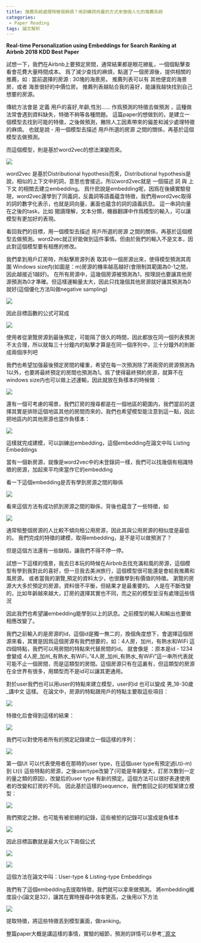 ```yaml
---
title: 推薦系統處理特徵很麻煩？用訓練詞向量的方式來做個人化的推薦系統
categories:
 - Paper Reading
tags: 論文解析
---
```


**Real-time Personalization using Embeddings for Search Ranking at Airbnb**
**2018 KDD Best Paper**

試想一下，我們在Airbnb上要預定房間，通常結果都是眼花繚亂，一個個點擊查看會花費大量時間成本。
爲了減少查找的麻煩，點選了一個房源後，提供相關的推薦，如 :
當前選擇的房源 : 30塊的海景房。
推薦列表可以有 其他便宜的海景房，或者 海景很好的中價位房。
推薦列表越貼合我的喜好，能讓我越快找到自己想要的房源。


傳統方法會是 定義 用戶的喜好,年齡,性別…… 作爲預測的特徵去做預測 ，這種做法常會遇到資料缺失，特徵不夠等各種問題。
這篇paper的想做到的，是建立一個模型去找到可能的特徵，之後做預測，撇除人工因素帶來的偏差和減少處理特徵的麻煩。
也就是說 - 用一個模型去描述 用戶所選的房源 之間的關係，再基於這個模型去做預測。

而這個模型，則是基於word2vec的想法演變而來。

![](https://raw.githubusercontent.com/voidful/voidful_blog/master/assets/post_src/pn_rtpuefsraa/img1)  


word2vec 是基於Distributional hypothesis而來，Distributional hypothesis是說，相似的上下文中的詞，意思也會接近。所以word2vec就是 一個描述 詞 與 上下文 的相關去建立embedding。
爲什麽說是embedding呢，因爲在後續實驗發現，word2vec還學到了同義詞，反義詞等語義蘊含特徵，我們用word2vec取得的詞的數字化表示，也就是詞向量，裏面也蘊含的詞的語義訊息。
這一串詞向量在之後的task，比如 閱讀理解，文本分類，機器翻譯中作爲模型的輸入，可以讓模型有更加好的表現。

看回我們的目標，用一個模型去描述 用戶所選的房源 之間的關係，再基於這個模型去做預測。word2vec就正好能做到這件事情。但由於我們的輸入不是文本，因此對這個模型要有相應的修改。

我們拿到用戶訂房時，所點擊房源列表
取其中一個房源出來，使得模型預測其周圍 Windows size内(如圖是：m)房源的機率越高越好(會限制其範圍為0-1之間，因此越接近1越好)。
在所有房源中，這幾個房源被預測為1，按理説也要讓其他房源預測為0才準確。但這樣運輸量太大，因此只找幾個其他房源就好讓其預測為0就好(這個優化方法叫做negative sampling)

![](https://raw.githubusercontent.com/voidful/voidful_blog/master/assets/post_src/pn_rtpuefsraa/img2)  

因此目標函數的公式可寫成

![](https://raw.githubusercontent.com/voidful/voidful_blog/master/assets/post_src/pn_rtpuefsraa/img3)  

使用者從瀏覽房源到最後預定，可能隔了很久的時間，因此都放在同一個列表預測不太合理，所以就每三十分鐘内的點擊才算是在同一個序列中，三十分鐘外的則斷成兩個序列吧

我們也希望加强最後預定房間的權重，希望在每一次預測除了將兩旁的房源預測為1以外，也要將最終預定的房間也預測為1。爲了使得最終預約房源，就算不在windows size内也可以做上述運輸，因此就放在負樣本的時候做 ： 

![](https://raw.githubusercontent.com/voidful/voidful_blog/master/assets/post_src/pn_rtpuefsraa/img4)  

還有一個可考慮的場景，我們訂房的搜尋都是在一個地區的範圍内，我們當前的選擇其實是排除這個地區其他的房間而來的，我們也希望模型能注意到這一點，因此把地區内的其他房源也當作負樣本：

![](https://raw.githubusercontent.com/voidful/voidful_blog/master/assets/post_src/pn_rtpuefsraa/img5)  

這樣就完成建模，可以訓練出embedding，這個embedding在論文中叫 Listing Embeddings

當有一個新房源，就像是word2vec中的未登錄詞一樣，我們可以找幾個有相識特徵的房源，加起來平均來當作它的embedding

看一下這個embedding是否有學到房源之間的聯係

![](https://raw.githubusercontent.com/voidful/voidful_blog/master/assets/post_src/pn_rtpuefsraa/img6)  

看來這個方法有成功抓到房源之間的聯係，背後也蘊含了一些特徵，如

![](https://raw.githubusercontent.com/voidful/voidful_blog/master/assets/post_src/pn_rtpuefsraa/img7)  

通常租整個房源的人比較不傾向租公用房源，因此其與公用房源的相似度是最低的。
我們完成的特徵的建模，取得embedding，是不是可以做預測了？

但是這個方法還有一些缺陷，讓我們不得不停一停。

試想一下這樣的情景，我去日本玩的時候在Airbnb去找充滿和風的房源，這個模型有學到我對此的喜好，但一旦我去美洲旅行，這個模型很可能還是會給我推薦和風房源。
或者當我的瀏覽,預定的資料太少，也很難學到有價值的特徵。
瀏覽的房源大大多於預定的房源，資料很不平衡，但結果才是最重要的。
人是在不斷改變的，比如年齡越來越大，訂房的選擇其實也不同，而之前的模型並沒有處理這些情況

因此我們也希望讓embedding能學到以上的訊息。之前模型的輸入和輸出也要做相應改變了。

我們之前輸入的是房源的id，這個id是獨一無二的，換個角度想下，會選擇這個房源來看，其實是因爲這個房源有我們想要的，如：4人房，加州，有熱水和WiFi 這四個特點，我們可以用房間的特點來代替房間的id。
就會像是 ：原本是id - 1234 會變成 4人房_加州_有熱水_有WiFi，”4人房_加州_有熱水_有WiFi”這一串所代表就可能不止一個房間，而是這類型的房間。這個房源只有在這裏有，但這類型的房源在全世界有很多，用類型而不是id可以讓其更通用。

對於user我們也可以用user的特點來建立模型，user的id 也可以變成 男_18-30歲_講中文 這樣。
在論文中，房源的特點跟用戶的特點主要取這些項目：

![](https://raw.githubusercontent.com/voidful/voidful_blog/master/assets/post_src/pn_rtpuefsraa/img8)  

特徵化后會得到這樣的結果：

![](https://raw.githubusercontent.com/voidful/voidful_blog/master/assets/post_src/pn_rtpuefsraa/img9)  

我們可以對使用者所有的預定記錄建立一個這樣的序列：


![](https://raw.githubusercontent.com/voidful/voidful_blog/master/assets/post_src/pn_rtpuefsraa/img10)
  

第一個Ut 可以代表使用者在那時的user type，在這個user type有預定過Lt(i-m) 到 Lt(i) 這些特點的房源，之後usertype改變了(可能是年齡變大，訂房次數到一定的量之類的原因)，改變后的user type 有新的預定。這個方法可以很好表達使用者的改變和訂房的不同。
因此基於這樣的sequence，我們套回之前的框架建立模型：

![](https://raw.githubusercontent.com/voidful/voidful_blog/master/assets/post_src/pn_rtpuefsraa/img11)
  

我們預定之餘，也可能有被拒絕的記錄，這些被拒的記錄可以當成是負樣本

![](https://raw.githubusercontent.com/voidful/voidful_blog/master/assets/post_src/pn_rtpuefsraa/img12)
  

因此目標函數就是最大化以下兩個公式

![](https://raw.githubusercontent.com/voidful/voidful_blog/master/assets/post_src/pn_rtpuefsraa/img13)  

![](https://raw.githubusercontent.com/voidful/voidful_blog/master/assets/post_src/pn_rtpuefsraa/img14)  

這個方法在論文中叫：User-type & Listing-type Embeddings

我們有了這個embedding去提取特徵，我們就可以拿來做預測。
將embedding維度設小(論文是32)，讓其在實時搜尋中效率更高，之後用以下方法

![](https://raw.githubusercontent.com/voidful/voidful_blog/master/assets/post_src/pn_rtpuefsraa/img15)
  

提取特徵，將這些特徵丟到模型裏面，做ranking。

整篇paper大概是講這樣的事情，實驗的細節，預測的詳情可以參考[``原文](https://www.kdd.org/kdd2018/accepted-papers/view/real-time-personalization-using-embeddings-for-search-ranking-at-airbnb)
  
